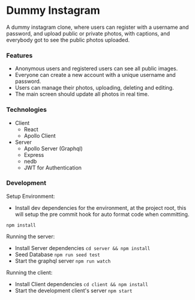 # Dummy Instagram
A dummy instagram clone, where users can register with a username and password, and upload public or private photos, with captions, and everybody got to see the public photos uploaded.

### Features
- Anonymous users and registered users can see all public images.
- Everyone can create a new account with a unique username and password.
- Users can manage their photos, uploading, deleting and editing.
- The main screen should update all photos in real time.

### Technologies

- Client
  - React
  - Apollo Client
- Server
  - Apollo Server (Graphql)
  - Express
  - nedb
  - JWT for Authentication

### Development

Setup Environment:

- Install dev dependencies for the environment, at the project root, this will setup the pre commit hook for auto format code when committing.
```
npm install
```

Running the server:

- Install Server dependencies
`cd server && npm install`
- Seed Database
`npm run seed test`
- Start the graphql server
`npm run watch`

Running the client:

- Install Client dependencies
`cd client && npm install`
- Start the development client's server
`npm start`
